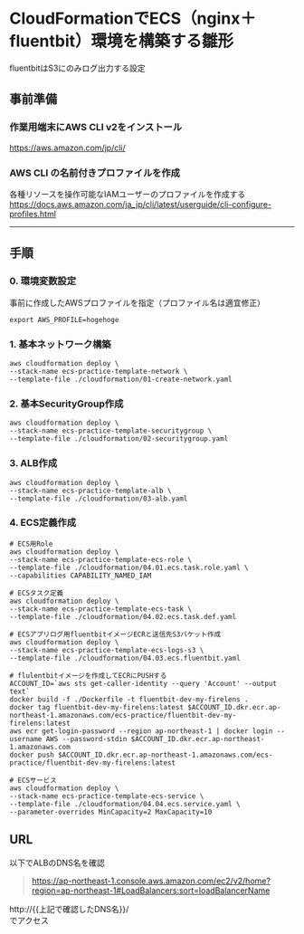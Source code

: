 # CloudFormationでECS（nginx＋fluentbit）環境を構築する雛形

fluentbitはS3にのみログ出力する設定


## 事前準備

### 作業用端末にAWS CLI v2をインストール
https://aws.amazon.com/jp/cli/

### AWS CLI の名前付きプロファイルを作成
各種リソースを操作可能なIAMユーザーのプロファイルを作成する  
https://docs.aws.amazon.com/ja_jp/cli/latest/userguide/cli-configure-profiles.html

---

## 手順

### 0. 環境変数設定
事前に作成したAWSプロファイルを指定（プロファイル名は適宜修正）
```shell
export AWS_PROFILE=hogehoge
```

### 1. 基本ネットワーク構築
```shell
aws cloudformation deploy \
--stack-name ecs-practice-template-network \
--template-file ./cloudformation/01-create-network.yaml
```

### 2. 基本SecurityGroup作成
```shell
aws cloudformation deploy \
--stack-name ecs-practice-template-securitygroup \
--template-file ./cloudformation/02-securitygroup.yaml 
```

### 3. ALB作成
```shell
aws cloudformation deploy \
--stack-name ecs-practice-template-alb \
--template-file ./cloudformation/03-alb.yaml
```

### 4. ECS定義作成
```shell
# ECS用Role
aws cloudformation deploy \
--stack-name ecs-practice-template-ecs-role \
--template-file ./cloudformation/04.01.ecs.task.role.yaml \
--capabilities CAPABILITY_NAMED_IAM

# ECSタスク定義
aws cloudformation deploy \
--stack-name ecs-practice-template-ecs-task \
--template-file ./cloudformation/04.02.ecs.task.def.yaml

# ECSアプリログ用fluentbitイメージECRと送信先S3バケット作成
aws cloudformation deploy \
--stack-name ecs-practice-template-ecs-logs-s3 \
--template-file ./cloudformation/04.03.ecs.fluentbit.yaml

# flulentbitイメージを作成してECRにPUSHする
ACCOUNT_ID=`aws sts get-caller-identity --query 'Account' --output text`
docker build -f ./Dockerfile -t fluentbit-dev-my-firelens .
docker tag fluentbit-dev-my-firelens:latest $ACCOUNT_ID.dkr.ecr.ap-northeast-1.amazonaws.com/ecs-practice/fluentbit-dev-my-firelens:latest
aws ecr get-login-password --region ap-northeast-1 | docker login --username AWS --password-stdin $ACCOUNT_ID.dkr.ecr.ap-northeast-1.amazonaws.com
docker push $ACCOUNT_ID.dkr.ecr.ap-northeast-1.amazonaws.com/ecs-practice/fluentbit-dev-my-firelens:latest

# ECSサービス
aws cloudformation deploy \
--stack-name ecs-practice-template-ecs-service \
--template-file ./cloudformation/04.04.ecs.service.yaml \
--parameter-overrides MinCapacity=2 MaxCapacity=10
```

## URL
以下でALBのDNS名を確認
> https://ap-northeast-1.console.aws.amazon.com/ec2/v2/home?region=ap-northeast-1#LoadBalancers:sort=loadBalancerName

http://{{上記で確認したDNS名}}/  
でアクセス